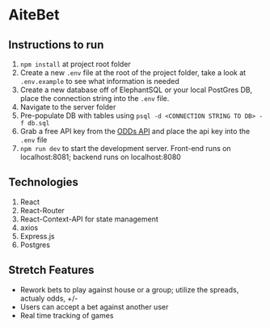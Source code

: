 # AiteBet

## Instructions to run
1. `npm install` at project root folder
2. Create a new `.env` file at the root of the project folder, take a look at `.env.example` to see what information is needed
3. Create a new database off of ElephantSQL or your local PostGres DB, place the connection string into the `.env` file.
4. Navigate to the server folder
5. Pre-populate DB with tables using `psql -d <CONNECTION STRING TO DB> -f db.sql`
4. Grab a free API key from the [ODDs API](https://the-odds-api.com/) and place the api key into the  `.env` file
5. `npm run dev` to start the development server. Front-end runs on localhost:8081; backend runs on localhost:8080

## Technologies
1. React
2. React-Router
3. React-Context-API for state management
4. axios
5. Express.js
6. Postgres

## Stretch Features
* Rework bets to play against house or a group; utilize the spreads, actualy odds, +/-
* Users can accept a bet against another user
* Real time tracking of games 

